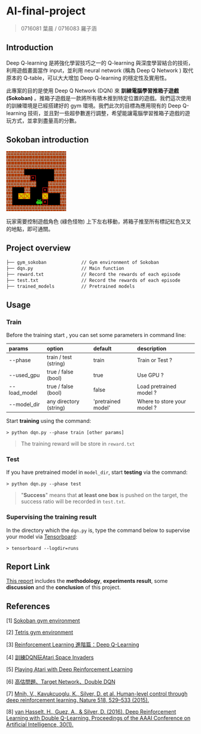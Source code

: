 # AI-final-project
> 0716081 葉晨 / 0716083 羅子涵

## Introduction

Deep Q-learning 是將強化學習技巧之一的 Q-learning 與深度學習結合的技術，利用遊戲畫面當作 input，並利用 neural network (稱為 Deep Q Network ) 取代原本的 Q-table，可以大大增加 Deep Q-learning 的穩定性及實用性。

此專案的目的是使用 Deep Q Network (DQN) 來 **訓練電腦學習推箱子遊戲 (Sokoban)** 。推箱子遊戲是一款將所有積木推到特定位置的遊戲。我們這次使用的訓練環境是已經搭建好的 gym 環境。我們此次的目標為應用現有的 Deep Q-learning 技術，並且對一些超參數進行調整，希望能讓電腦學習推箱子遊戲的遊玩方式，並拿到盡量高的分數。

## Sokoban introduction

![](/docs/Sokoban.png)

玩家需要控制遊戲角色 (綠色怪物) 上下左右移動，將箱子推至所有標記紅色叉叉的地點，即可通關。

## Project overview

```
├── gym_sokoban             // Gym environment of Sokoban
├── dqn.py                  // Main function
├── reward.txt              // Record the rewards of each episode
├── test.txt                // Record the rewards of each episode
├── trained_models          // Pretrained models
```

## Usage

### Train
Before the training start , you can set some parameters in command line:

| params | option | default | description |
| :-----| :---- | :---- | :---- |
| --phase | train / test (string) | train | Train or Test ? |
| --used_gpu | true / false (bool) | true | Use GPU ? |
| --load_model | true / false (bool) | false | Load pretrained model ?|
| --model_dir | any directory (string) | 'pretrained model' | Where to store your model ?|

Start **training** using the command:
```
> python dqn.py --phase train [other params]
```
> The training reward will be store in `reward.txt`

### Test

If you have pretrained model in `model_dir`, start **testing** via the command:
```
> python dqn.py --phase test
```
> "**Success**" means that **at least one box** is pushed on the target, the success ratio will be recorded in `test.txt`.

### Supervising the training result

In the directory which the `dqn.py` is, type the command below to supervise your model via [Tensorboard](https://pytorch.org/tutorials/recipes/recipes/tensorboard_with_pytorch.html):
```
> tensorboard --logdir=runs
```

## Report Link
[This report](https://github.com/hedy881028/AI-final-project/blob/main/Report.pdf) includes the **methodology**, **experiments result**, some **discussion** and the **conclusion** of this project.

## References

[1] [Sokoban gym environment](https://github.com/mpSchrader/gym-sokoban)

[2] [Tetris gym environment](https://github.com/uvipen/Tetris-deep-Q-learning-pytorch)

[3] [Reinforcement Learning 進階篇：Deep Q-Learning](https://medium.com/pyladies-taiwan/reinforcement-learning-%E9%80%B2%E9%9A%8E%E7%AF%87-deep-q-learning-26b10935a745)

[4] [訓練DQN玩Atari Space Invaders](https://skywalker0803r.medium.com/%E8%A8%93%E7%B7%B4dqn%E7%8E%A9atari-space-invaders-9bc0fc264f5b)

[5] [Playing Atari with Deep Reinforcement Learning](https://arxiv.org/abs/1312.5602)

[6] [高估問題、Target Network、Double DQN](https://www.youtube.com/watch?v=X2-56QN79zc&list=PLvOO0btloRntS5U8rQWT9mHFcUdYOUmIC&index=2)

[7] [Mnih, V., Kavukcuoglu, K., Silver, D. et al. Human-level control through deep reinforcement learning. Nature 518, 529–533 (2015).](https://doi.org/10.1038/nature14236)

[8] [van Hasselt, H., Guez, A., & Silver, D. (2016). Deep Reinforcement Learning with Double Q-Learning. Proceedings of the AAAI Conference on Artificial Intelligence, 30(1).](https://ojs.aaai.org/index.php/AAAI/article/view/10295)



